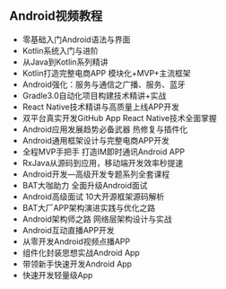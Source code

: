 ## Android视频教程

- 零基础入门Android语法与界面 
- Kotlin系统入门与进阶
- 从Java到Kotlin系列精讲
- Kotlin打造完整电商APP 模块化+MVP+主流框架
- Android强化：服务与通信之广播、服务、蓝牙 
- Gradle3.0自动化项目构建技术精讲+实战
- React Native技术精讲与高质量上线APP开发
- 双平台真实开发GitHub App React Native技术全面掌握
- Android应用发展趋势必备武器 热修复与插件化
- Android通用框架设计与完整电商APP开发
- 全程MVP手把手 打造IM即时通讯Android APP
- RxJava从源码到应用，移动端开发效率秒提速
- Android开发—高级开发专题系列全套课程
- BAT大咖助力 全面升级Android面试
- Android高级面试 10大开源框架源码解析
- BAT大厂APP架构演进实践与优化之路
- Android架构师之路 网络层架构设计与实战
- Android互动直播APP开发
- 从零开发Android视频点播APP
- 组件化封装思想实战Android App
- 带领新手快速开发Android App
- 快速开发轻量级App